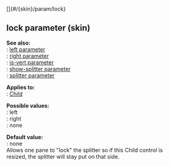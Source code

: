 []{#/{skin}/param/lock}    
## lock parameter (skin)    
**See also:**    
:   [left parameter](/ref/%7Bskin%7D/param/left)    
:   [right parameter](/ref/%7Bskin%7D/param/right)    
:   [is-vert parameter](/ref/%7Bskin%7D/param/is-vert)    
:   [show-splitter parameter](/ref/%7Bskin%7D/param/show-splitter)    
:   [splitter parameter](/ref/%7Bskin%7D/param/splitter)    
<!-- -->    
**Applies to:**    
:   [Child](/ref/%7Bskin%7D/control/child)    
<!-- -->    
**Possible values:**    
:   left    
:   right    
:   none    
<!-- -->    
**Default value:**    
:   none    
Allows one pane to \"lock\" the splitter so if this Child control is    
resized, the splitter will stay put on that side.  